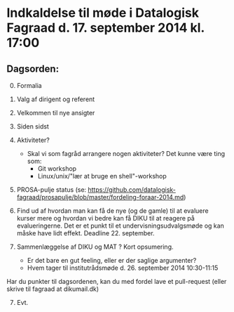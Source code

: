 # Indkaldelse til møde i Datalogisk Fagraad d. 17. september 2014 kl. 17:00

## Dagsorden:

0. Formalia
  0. Valg af dirigent og referent

1. Velkommen til nye ansigter

2. Siden sidst

3. Aktiviteter?
     - Skal vi som fagråd arrangere nogen aktiviteter?
       Det kunne være ting som:
       - Git workshop
       - Linux/unix/"lær at bruge en shell"-workshop

4. PROSA-pulje status (se: https://github.com/datalogisk-fagraad/prosapulje/blob/master/fordeling-foraar-2014.md)

5. Find ud af hvordan man kan få de nye (og de gamle) til at evaluere
kurser mere og hvordan vi bedre kan få DIKU til at reagere på
evalueringerne.  Det er et punkt til et undervisningsudvalgsmøde og
kan måske have lidt effekt.  Deadline 22. september.

6. Sammenlæggelse af DIKU og MAT ? Kort opsumering.  
   - Er det bare en gut feeling, eller er der saglige argumenter?
   - Hvem tager til institutrådsmøde d. 26. september 2014 10:30-11:15

Har du punkter til dagsordenen, kan du med fordel lave et pull-request (eller
skrive til fagraad at dikumail.dk)

7. Evt.
